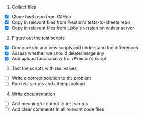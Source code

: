 1. Collect files
 - [x] Clone hw6 repo from GitHub
 - [x] Copy in relevant files from Preston's tests-to-sheets repo
 - [x] Copy in relevant files from Libby's version on wulver server

2. Figure out the test scripts
 - [X] Compare old and new scripts and understand the differences
 - [X] Assess whether we should delete/merge any
 - [X] Add upload functionality from Preston's script

3. Test the scripts with real values
 - [ ] Write a correct solution to the problem
 - [ ] Run test scripts and attempt upload

4. Write documentation
 - [ ] Add meaningful output to test scripts
 - [ ] Add clear comments in all relevant code files